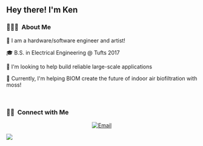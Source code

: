 <h2> Hey there! I'm Ken </h2>

<h3> 👨🏻‍💻  About Me </h3>

🤔 I am a hardware/software engineer and artist!

🎓 B.S. in Electrical Engineering @ Tufts 2017

💼 I'm looking to help build reliable large-scale applications

🌱 Currently, I'm helping BIOM create the future of indoor air biofiltration with moss!

<br/>

<h3> 🤝🏻  Connect with Me </h3>

<p align="center">
<a href="https://www.kuralabs.org/"&gt;&lt;img alt="Website" src="https://img.shields.io/badge/Website-www.kuralabs.org-orange?style=flat-square&logo=google-chrome"></a>
<a href="https://www.linkedin.com/in/kennethpostigo/"&gt;&lt;img alt="LinkedIn" src="https://img.shields.io/badge/LinkedIn-Kenneth%20Postigo-orange?style=flat-square&logo=linkedin"></a>
<a href="postigo.kura@gmail.com"><img alt="Email" src="https://img.shields.io/badge/Email-postigo.kura@gmail.com-orange?style=flat-square&logo=gmail"></a>
</p>

![](https://8eb1-2603-6010-b100-8d-8ac-8568-a913-5bd.ngrok-free.app/pixel.gif?cache=no)
